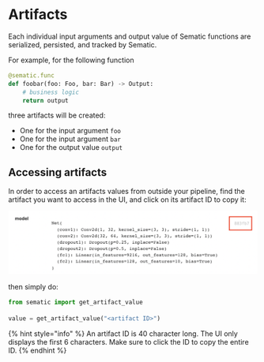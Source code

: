# Artifacts

Each individual input arguments and output value of Sematic functions are
serialized, persisted, and tracked by Sematic.

For example, for the following function

```python
@sematic.func
def foobar(foo: Foo, bar: Bar) -> Output:
    # business logic
    return output
```

three artifacts will be created:

* One for the input argument `foo`
* One for the input argument `bar`
* One for the output value `output`

## Accessing artifacts

In order to access an artifacts values from outside your pipeline, find the artifact you want to access in the UI, and click on its artifact ID to copy it:

![Artifact ID](images/artifactId.png)


then simply do:

```python
from sematic import get_artifact_value

value = get_artifact_value("<artifact ID>")
```

{% hint style="info" %}
An artifact ID is 40 character long. The UI only displays the first 6 characters. Make sure to click the ID to copy the entire ID.
{% endhint %}